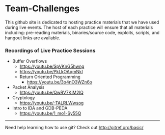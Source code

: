 # Team-Challenges

This github site is dedicated to hosting practice materials that we have used during live events. The host of each practice will
ensure that all materials including: pre-reading materials, binaries/source code, exploits, scripts, and hangout links are
available.


### Recordings of Live Practice Sessions  
* Buffer Overflows  
  * https://youtu.be/SpVKnG5hwng  
  * https://youtu.be/PkLkOAqmNkI  
  * Return Oriented Programming
    * https://youtu.be/3o4nO3WZn6o
* Packet Analysis  
  * https://youtu.be/QwRV7KiM2lQ  
* Cryptology  
  * https://youtu.be/-TALRLWwsog 
* Intro to IDA and GDB-PEDA
  * https://youtu.be/1_mo1-Sy55Q

----
Need help learning how to use git? Check out http://gitref.org/basic/
